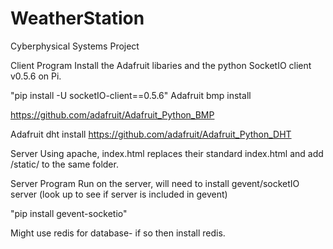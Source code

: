 # WeatherStation
Cyberphysical Systems Project

Client Program
Install the Adafruit libaries and the  python SocketIO client v0.5.6 on Pi.

"pip install -U socketIO-client==0.5.6"
Adafruit bmp install

https://github.com/adafruit/Adafruit_Python_BMP

Adafruit dht install
https://github.com/adafruit/Adafruit_Python_DHT

Server
Using apache, index.html replaces their standard index.html and add /static/ to the same folder. 


Server Program
Run on the server, will need to install gevent/socketIO server (look up to see if server is included in gevent)

"pip install gevent-socketio"

Might use redis for database- if so then install redis.
